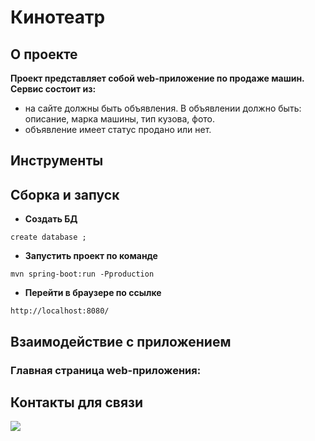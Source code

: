 # Кинотеатр

## О проекте

**Проект представляет собой web-приложение по продаже машин. Сервис состоит из:**

* на сайте должны быть объявления. В объявлении должно быть: описание, марка машины, тип кузова, фото.
* объявление имеет статус продано или нет.

## Инструменты

## Сборка и запуск<br>

- **Создать БД**

``` shell 
create database ;
```

- **Запустить проект по команде**

``` shell 
mvn spring-boot:run -Pproduction
```

- **Перейти в браузере по ссылке**

``` shell 
http://localhost:8080/
```

## Взаимодействие с приложением<br>

### Главная страница web-приложения:

## Контакты для связи<br>

<a href="https://t.me/OvercomingJunk" target="blank"><img src="https://img.icons8.com/clouds/50/000000/telegram-app.png"/></a>

